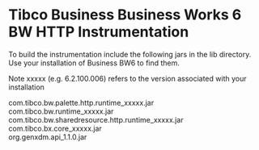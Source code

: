 # Tibco Business Business Works 6 BW HTTP Instrumentation

To build the instrumentation include the following jars in the lib directory.  Use your installation of Business BW6 to find them. 
  
Note xxxxx (e.g. 6.2.100.006) refers to the version associated with your installation
  
com.tibco.bw.palette.http.runtime_xxxxx.jar   
com.tibco.bw.runtime_xxxxx.jar    
com.tibco.bw.sharedresource.http.runtime_xxxxx.jar   
com.tibco.bx.core_xxxxx.jar   
org.genxdm.api_1.1.0.jar   
